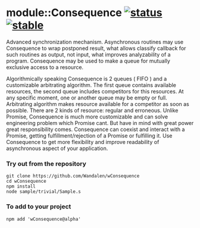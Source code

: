 # module::Consequence  [![status](https://github.com/Wandalen/wConsequence/actions/workflows/StandardPublish.yml/badge.svg)](https://github.com/Wandalen/wConsequence/actions/workflows/StandardPublish.yml) [![stable](https://img.shields.io/badge/stability-stable-brightgreen.svg)](https://github.com/emersion/stability-badges#stable)

Advanced synchronization mechanism. Asynchronous routines may use Consequence to wrap postponed result, what allows classify callback for such routines as output, not input, what improves analyzability of a program. Consequence may be used to make a queue for mutually exclusive access to a resource.

Algorithmically speaking Consequence is 2 queues ( FIFO ) and a customizable arbitrating algorithm. The first queue contains available resources, the second queue includes competitors for this resources. At any specific moment, one or another queue may be empty or full. Arbitrating algorithm makes resource available for a competitor as soon as possible. There are 2 kinds of resource: regular and erroneous. Unlike Promise, Consequence is much more customizable and can solve engineering problem which Promise cant. But have in mind with great power great responsibility comes. Consequence can coexist and interact with a Promise, getting fulfillment/rejection of a Promise or fulfilling it. Use Consequence to get more flexibility and improve readability of asynchronous aspect of your application.

### Try out from the repository
```
git clone https://github.com/Wandalen/wConsequence
cd wConsequence
npm install
node sample/trivial/Sample.s
```

### To add to your project
```
npm add 'wConsequence@alpha'
```

